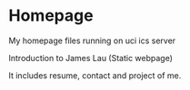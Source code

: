 # Homepage
My homepage files running on uci ics server

Introduction to James Lau (Static webpage)

It includes resume, contact and project of me.
